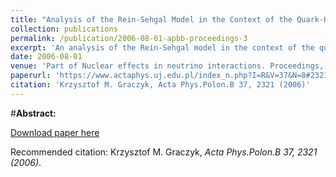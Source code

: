```yaml
---
title: "Analysis of the Rein-Sehgal Model in the Context of the Quark-Hadron Duality"
collection: publications
permalink: /publication/2006-08-01-apbb-proceedings-3
excerpt: 'An analysis of the Rein-Sehgal model in the context of the quark--hadron duality hypothesis is presented. The resonance region structure functions reconstructed from the Rein--Sehgal model at different values of QRES2Q^2_{\rm RES}QRES2​ are compared with the DIS structure functions calculated at higher QDIS2Q^2_{\rm DIS}QDIS2​. The ratios of corresponding integrals in the Nachtman variable are also calculated and presented as functions of QRES2Q^{2}_{\rm RES}QRES2​. The obtained functions are approximately flat for QRES2>0.5Q^2_{\rm RES}>0.5QRES2​>0.5\,GeV2^22 but the quark--hadron duality is not observed.'
date: 2006-08-01
venue: 'Part of Nuclear effects in neutrino interactions. Proceedings, 20th Max Born Symposium, Wroclaw, Poland, December 7-10, 2005'
paperurl: 'https://www.actaphys.uj.edu.pl/index_n.php?I=R&V=37&N=8#2321'
citation: 'Krzysztof M. Graczyk, Acta Phys.Polon.B 37, 2321 (2006)'
---
```

#__Abstract:__ 

[Download paper here](https://www.actaphys.uj.edu.pl/R/37/8/2321/pdf)

Recommended citation: Krzysztof M. Graczyk, <i>Acta Phys.Polon.B 37, 2321 (2006)</i>.
